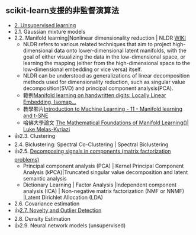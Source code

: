 ## scikit-learn支援的非監督演算法 
- [2. Unsupervised learning](https://scikit-learn.org/stable/unsupervised_learning.html)
- 2.1. Gaussian mixture models
- 2.2. Manifold learning|Nonlinear dimensionality reduction | NLDR [WIKI](https://en.wikipedia.org/wiki/Nonlinear_dimensionality_reduction)
  - NLDR refers to various related techniques that aim to project high-dimensional data onto lower-dimensional latent manifolds, with the goal of either visualizing the data in the low-dimensional space, or learning the mapping (either from the high-dimensional space to the low-dimensional embedding or vice versa) itself.
  - NLDR can be understood as generalizations of linear decomposition methods used for dimensionality reduction, such as singular value decomposition(SVD) and principal component analysis(PCA).
  - 範例[Manifold learning on handwritten digits: Locally Linear Embedding, Isomap…](https://scikit-learn.org/stable/auto_examples/manifold/plot_lle_digits.html) 
  - 教學影片[Introduction to Machine Learning - 11 - Manifold learning and t-SNE]()
  - 哈佛大學論文 [The Mathematical Foundations of Manifold Learning()| Luke Melas-Kyriazi](https://arxiv.org/abs/2011.01307)
- 👍2.3. Clustering
- 2.4. Biclustering: Spectral Co-Clustering | Spectral Biclustering
- 👍2.5. [Decomposing signals in components (matrix factorization problems)](https://scikit-learn.org/stable/modules/decomposition.html)
  - Principal component analysis (PCA) | Kernel Principal Component Analysis (kPCA)|Truncated singular value decomposition and latent semantic analysis
  - Dictionary Learning | Factor Analysis |Independent component analysis (ICA) | Non-negative matrix factorization (NMF or NNMF) |Latent Dirichlet Allocation (LDA)
- 2.6. Covariance estimation
- 👍[2.7. Novelty and Outlier Detection](https://scikit-learn.org/stable/modules/outlier_detection.html)
- 2.8. Density Estimation
- 👍2.9. Neural network models (unsupervised)
